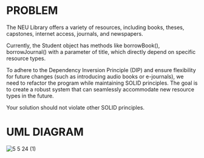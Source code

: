 # PROBLEM

The NEU Library offers a variety of resources, including books, theses, capstones, internet access, journals, and newspapers.

Currently, the Student object has methods like borrowBook(), borrowJournal() with a parameter of title, which directly depend on specific resource types.

To adhere to the Dependency Inversion Principle (DIP) and ensure flexibility for future changes (such as introducing audio books or e-journals), we need to refactor the program while maintaining SOLID principles. The goal is to create a robust system that can seamlessly accommodate new resource types in the future.

Your solution should not violate other SOLID principles.


# UML DIAGRAM
![5 5 24 (1)](https://github.com/SamanthaPaulineInes/INES_SolidWithDesignPattern/assets/142489430/c9a5d3fa-8009-4c95-a5fc-e817333f0a54)
